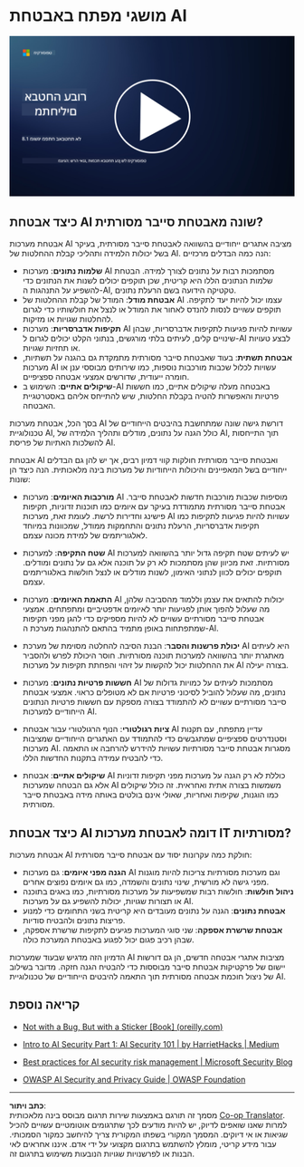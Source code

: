 <!--
CO_OP_TRANSLATOR_METADATA:
{
  "original_hash": "66b61d96936cf25d20fcb411d4ce5227",
  "translation_date": "2025-09-03T19:42:51+00:00",
  "source_file": "8.1 AI security key concepts.md",
  "language_code": "he"
}
-->
# מושגי מפתח באבטחת AI

[![צפו בסרטון](../../translated_images/8-1_placeholder.00bf95633da13ca44348bde620f848337ccbd7ae4022459eab1df7f37421ba4e.he.png)](https://learn-video.azurefd.net/vod/player?id=ba44f5f7-9b47-462f-9aa5-13e2b71f4998)

## כיצד אבטחת AI שונה מאבטחת סייבר מסורתית?

אבטחת מערכות AI מציבה אתגרים ייחודיים בהשוואה לאבטחת סייבר מסורתית, בעיקר בשל יכולות הלמידה ותהליכי קבלת ההחלטות של AI. הנה כמה הבדלים מרכזיים:

-   **שלמות נתונים**: מערכות AI מסתמכות רבות על נתונים לצורך למידה. הבטחת שלמות הנתונים הללו היא קריטית, שכן תוקפים יכולים לשנות את הנתונים כדי להשפיע על התנהגות ה-AI, טקטיקה הידועה בשם הרעלת נתונים.
-   **אבטחת מודל**: המודל של קבלת ההחלטות של AI עצמו יכול להיות יעד לתקיפה. תוקפים עשויים לנסות להנדס לאחור את המודל או לנצל את חולשותיו כדי לגרום להחלטות שגויות או מזיקות.
-   **תקיפות אדברסריות**: מערכות AI עשויות להיות פגיעות לתקיפות אדברסריות, שבהן שינויים קלים, לעיתים בלתי מורגשים, בנתוני הקלט יכולים לגרום ל-AI לבצע טעויות או תחזיות שגויות.
-   **אבטחת תשתית**: בעוד שאבטחת סייבר מסורתית מתמקדת גם בהגנה על תשתיות, מערכות AI עשויות לכלול שכבות מורכבות נוספות, כמו שירותים מבוססי ענן או חומרה ייעודית, שדורשים אמצעי אבטחה ספציפיים.
-   **שיקולים אתיים**: השימוש ב-AI באבטחה מעלה שיקולים אתיים, כמו חששות פרטיות והאפשרות להטיה בקבלת החלטות, שיש להתייחס אליהם באסטרטגיית האבטחה.

בסך הכל, אבטחת מערכות AI דורשת גישה שונה שמתחשבת בהיבטים הייחודיים של טכנולוגיית AI, כולל הגנה על נתונים, מודלים ותהליך הלמידה של AI, תוך התייחסות להשלכות האתיות של פריסת AI.

אבטחת AI ואבטחת סייבר מסורתית חולקות קווי דמיון רבים, אך יש להן גם הבדלים ייחודיים בשל המאפיינים והיכולות הייחודיות של מערכות בינה מלאכותית. הנה כיצד הן שונות:

- **מורכבות האיומים**: מערכות AI מוסיפות שכבות מורכבות חדשות לאבטחת סייבר. אבטחת סייבר מסורתית מתמודדת בעיקר עם איומים כמו תוכנות זדוניות, תקיפות פישינג וחדירות לרשת. לעומת זאת, מערכות AI עשויות להיות פגיעות לתקיפות כמו תקיפות אדברסריות, הרעלת נתונים והתחמקות ממודל, שמכוונות במיוחד לאלגוריתמים של למידת מכונה עצמם.

- **שטח התקיפה**: למערכות AI יש לעיתים שטח תקיפה גדול יותר בהשוואה למערכות מסורתיות. זאת מכיוון שהן מסתמכות לא רק על תוכנה אלא גם על נתונים ומודלים. תוקפים יכולים לכוון לנתוני האימון, לשנות מודלים או לנצל חולשות באלגוריתמים עצמם.

- **התאמת האיומים**: מערכות AI יכולות להתאים את עצמן וללמוד מהסביבה שלהן, מה שעלול להפוך אותן לפגיעות יותר לאיומים אדפטיביים ומתפתחים. אמצעי אבטחת סייבר מסורתיים עשויים לא להיות מספיקים כדי להגן מפני תקיפות שמתפתחות באופן מתמיד בהתאם להתנהגות מערכת ה-AI.

- **יכולת פרשנות והסבר**: הבנת הסיבה להחלטה מסוימת של מערכת AI היא לעיתים מאתגרת יותר בהשוואה למערכות תוכנה מסורתיות. חוסר היכולת לפרש ולהסביר את ההחלטות יכול להקשות על זיהוי והפחתת תקיפות על מערכות AI בצורה יעילה.

- **חששות פרטיות נתונים**: מערכות AI מסתמכות לעיתים על כמויות גדולות של נתונים, מה שעלול להוביל לסיכוני פרטיות אם לא מטופלים כראוי. אמצעי אבטחת סייבר מסורתיים עשויים לא להתמודד בצורה מספקת עם חששות פרטיות הנתונים הייחודיים למערכות AI.

- **ציות רגולטורי**: הנוף הרגולטורי עבור אבטחת AI עדיין מתפתח, עם תקנות וסטנדרטים ספציפיים שמתגבשים כדי להתמודד עם האתגרים הייחודיים שמציבות מערכות AI. מסגרות אבטחת סייבר מסורתיות עשויות להידרש להרחבה או התאמה כדי להבטיח עמידה בתקנות החדשות הללו.

- **שיקולים אתיים**: אבטחת AI כוללת לא רק הגנה על מערכות מפני תקיפות זדוניות אלא גם הבטחה שמערכות AI משמשות בצורה אתית ואחראית. זה כולל שיקולים כמו הוגנות, שקיפות ואחריות, שאולי אינם בולטים באותה מידה באבטחת סייבר מסורתית.

## כיצד אבטחת AI דומה לאבטחת מערכות IT מסורתיות?

אבטחת מערכות AI חולקת כמה עקרונות יסוד עם אבטחת סייבר מסורתית:

-   **הגנה מפני איומים**: גם מערכות AI וגם מערכות מסורתיות צריכות להיות מוגנות מפני גישה לא מורשית, שינוי נתונים והשמדה, כמו גם איומים נפוצים אחרים.
-   **ניהול חולשות**: חולשות רבות שמשפיעות על מערכות מסורתיות, כמו באגים בתוכנה או תצורות שגויות, יכולות להשפיע גם על מערכות AI.
-   **אבטחת נתונים**: הגנה על נתונים מעובדים היא קריטית בשני התחומים כדי למנוע פריצות נתונים ולהבטיח סודיות.
-   **אבטחת שרשרת אספקה**: שני סוגי המערכות פגיעים לתקיפות שרשרת אספקה, שבהן רכיב פגום יכול לפגוע באבטחת המערכת כולה.

הדמיון הזה מדגיש שבעוד שמערכות AI מציבות אתגרי אבטחה חדשים, הן גם דורשות יישום של פרקטיקות אבטחת סייבר מבוססות כדי להבטיח הגנה חזקה. מדובר בשילוב של ניצול חוכמת אבטחה מסורתית תוך התאמה להיבטים הייחודיים של טכנולוגיית AI.

## קריאה נוספת

- [Not with a Bug, But with a Sticker [Book] (oreilly.com)](https://www.oreilly.com/library/view/not-with-a/9781119883982/)
   
- [Intro to AI Security Part 1: AI Security 101 | by HarrietHacks | Medium](https://medium.com/@harrietfarlow/intro-to-ai-security-part-1-ai-security-101-b8662a9efe5)
   
- [Best practices for AI security risk management | Microsoft Security Blog](https://www.microsoft.com/en-us/security/blog/2021/12/09/best-practices-for-ai-security-risk-management/?WT.mc_id=academic-96948-sayoung)
   
- [OWASP AI Security and Privacy Guide | OWASP Foundation](https://owasp.org/www-project-ai-security-and-privacy-guide/)

---

**כתב ויתור**:  
מסמך זה תורגם באמצעות שירות תרגום מבוסס בינה מלאכותית [Co-op Translator](https://github.com/Azure/co-op-translator). למרות שאנו שואפים לדיוק, יש להיות מודעים לכך שתרגומים אוטומטיים עשויים להכיל שגיאות או אי דיוקים. המסמך המקורי בשפתו המקורית צריך להיחשב כמקור הסמכותי. עבור מידע קריטי, מומלץ להשתמש בתרגום מקצועי על ידי אדם. איננו אחראים לאי הבנות או לפרשנויות שגויות הנובעות משימוש בתרגום זה.
